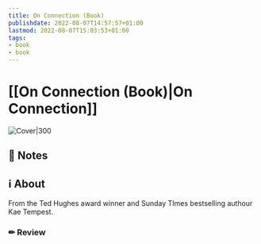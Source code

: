 ```yaml
---
title: On Connection (Book)
publishdate: 2022-08-07T14:57:57+01:00
lastmod: 2022-08-07T15:03:53+01:00
tags: 
- book
- book
---
```






# [[On Connection (Book)|On Connection]]



![Cover|300](https://images-na.ssl-images-amazon.com/images/I/71PakXabS4L.jpg)



## 📝 Notes







## ℹ️ About



From the Ted Hughes award winner and Sunday TImes bestselling authour Kae Tempest.



### ✏ Review







